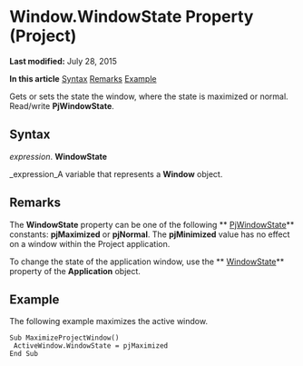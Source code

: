 
# Window.WindowState Property (Project)

 **Last modified:** July 28, 2015

 **In this article**
 [Syntax](#sectionSection0)
 [Remarks](#sectionSection1)
 [Example](#sectionSection2)


Gets or sets the state the window, where the state is maximized or normal. Read/write  **PjWindowState**.


## Syntax
<a name="sectionSection0"> </a>

 _expression_. **WindowState**

 _expression_A variable that represents a  **Window** object.


## Remarks
<a name="sectionSection1"> </a>

The  **WindowState** property can be one of the following ** [PjWindowState](e5d7bd5b-9993-7f3d-f0c3-96d299a32504.md)** constants: **pjMaximized** or **pjNormal**. The  **pjMinimized** value has no effect on a window within the Project application.

To change the state of the application window, use the  ** [WindowState](1a5d372d-9e05-80b4-6722-19781381d372.md)** property of the **Application** object.


## Example
<a name="sectionSection2"> </a>

The following example maximizes the active window.


```
Sub MaximizeProjectWindow() 
 ActiveWindow.WindowState = pjMaximized 
End Sub
```

